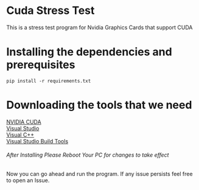 # Cuda Stress Test
This is a stress test program for Nvidia Graphics Cards that support CUDA

# Installing the dependencies and prerequisites
```pip install -r requirements.txt```

# Downloading the tools that we need
[NVIDIA CUDA](http://developer.download.nvidia.com/compute/cuda/11.0.2/local_installers/cuda_11.0.2_451.48_win10.exe)<br>
[Visual Studio](https://visualstudio.microsoft.com/thank-you-downloading-visual-studio/?sku=Community&rel=16#)<br>
[Visual C++](https://aka.ms/vs/16/release/VC_redist.x64.exe)<br>
[Visual Studio Build Tools](https://visualstudio.microsoft.com/thank-you-downloading-visual-studio/?sku=BuildTools&rel=16)<br>

###### After Installing Please Reboot Your PC for changes to take effect
Now you can go ahead and run the program.
If any issue persists feel free to open an Issue.